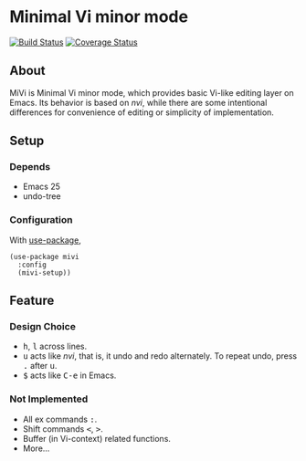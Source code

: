 Minimal Vi minor mode
=====================

[![Build Status](https://travis-ci.org/iquiw/mivi.svg?branch=dawn)](https://travis-ci.org/iquiw/mivi)
[![Coverage Status](https://coveralls.io/repos/github/iquiw/mivi/badge.svg?branch=dawn)](https://coveralls.io/github/iquiw/mivi?branch=dawn)

About
-----

MiVi is Minimal Vi minor mode, which provides basic Vi-like editing layer on
Emacs. Its behavior is based on *nvi*, while there are some intentional
differences for convenience of editing or simplicity of implementation.

Setup
-----

### Depends ###

* Emacs 25
* undo-tree

### Configuration ###

With [use-package](https://github.com/jwiegley/use-package),

``` emacs-lisp
(use-package mivi
  :config
  (mivi-setup))
```

Feature
-------

### Design Choice ###

* <kbd>h</kbd>, <kbd>l</kbd> across lines.
* <kbd>u</kbd> acts like *nvi*, that is, it undo and redo alternately.
  To repeat undo, press <kbd>.</kbd> after <kbd>u</kbd>.
* <kbd>$</kbd> acts like <kbd>C-e</kbd> in Emacs.

### Not Implemented ###

* All ex commands <kbd>:</kbd>.
* Shift commands <kbd>&lt;</kbd>, <kbd>&gt;</kbd>.
* Buffer (in Vi-context) related functions.
* More...

